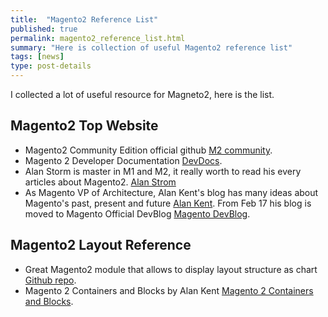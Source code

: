 ```yaml
---
title:  "Magento2 Reference List"
published: true
permalink: magento2_reference_list.html
summary: "Here is collection of useful Magento2 reference list"
tags: [news]
type: post-details
---
```

I collected a lot of useful resource for Magneto2, here is the list.

## Magento2 Top Website
* Magento2 Community Edition official github [M2 community](https://github.com/magento/magento2).
* Magento 2 Developer Documentation [DevDocs](http://devdocs.magento.com/).
* Alan Storm is master in M1 and M2, it really worth to read his every articles about Magento2. [Alan Strom](http://alanstorm.com/category/magento-2/)
* As Magento VP of Architecture, Alan Kent's blog has many ideas about Magento's past, present and future [Alan Kent](https://alankent.me/). From Feb 17
his blog is moved to Magento Official DevBlog [Magento DevBlog](https://community.magento.com/t5/Magento-DevBlog/bg-p/devblog).


## Magento2 Layout Reference

* Great Magento2 module that allows to display layout structure as chart [Github repo](https://github.com/farior/module-layout-structure).
* Magento 2 Containers and Blocks by Alan Kent [Magento 2 Containers and Blocks](https://alankent.me/2015/01/24/magento-2-containers-and-blocks/).
